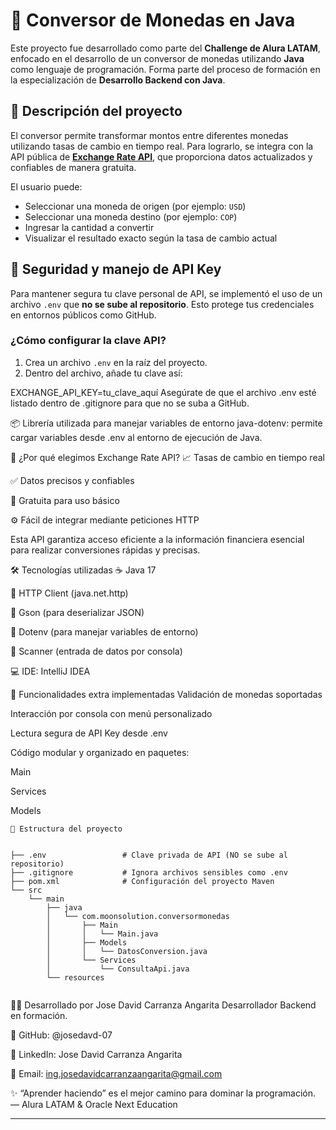 # 💱 Conversor de Monedas en Java

Este proyecto fue desarrollado como parte del **Challenge de Alura LATAM**, enfocado en el desarrollo de un conversor de monedas utilizando **Java** como lenguaje de programación. Forma parte del proceso de formación en la especialización de **Desarrollo Backend con Java**.

## 🚀 Descripción del proyecto

El conversor permite transformar montos entre diferentes monedas utilizando tasas de cambio en tiempo real. Para lograrlo, se integra con la API pública de **[Exchange Rate API](https://www.exchangerate-api.com/)**, que proporciona datos actualizados y confiables de manera gratuita.

El usuario puede:

- Seleccionar una moneda de origen (por ejemplo: `USD`)
- Seleccionar una moneda destino (por ejemplo: `COP`)
- Ingresar la cantidad a convertir
- Visualizar el resultado exacto según la tasa de cambio actual

## 🔐 Seguridad y manejo de API Key

Para mantener segura tu clave personal de API, se implementó el uso de un archivo `.env` que **no se sube al repositorio**. Esto protege tus credenciales en entornos públicos como GitHub.

### ¿Cómo configurar la clave API?

1. Crea un archivo `.env` en la raíz del proyecto.
2. Dentro del archivo, añade tu clave así:


EXCHANGE_API_KEY=tu_clave_aquí
Asegúrate de que el archivo .env esté listado dentro de .gitignore para que no se suba a GitHub.

📦 Librería utilizada para manejar variables de entorno
java-dotenv: permite cargar variables desde .env al entorno de ejecución de Java.

🔗 ¿Por qué elegimos Exchange Rate API?
📈 Tasas de cambio en tiempo real

✅ Datos precisos y confiables

💸 Gratuita para uso básico

⚙️ Fácil de integrar mediante peticiones HTTP

Esta API garantiza acceso eficiente a la información financiera esencial para realizar conversiones rápidas y precisas.

🛠️ Tecnologías utilizadas
☕ Java 17

📡 HTTP Client (java.net.http)

🔄 Gson (para deserializar JSON)

🔐 Dotenv (para manejar variables de entorno)

🧪 Scanner (entrada de datos por consola)

💻 IDE: IntelliJ IDEA

🧠 Funcionalidades extra implementadas
Validación de monedas soportadas

Interacción por consola con menú personalizado

Lectura segura de API Key desde .env

Código modular y organizado en paquetes:

Main

Services

Models
```
📁 Estructura del proyecto


├── .env                 # Clave privada de API (NO se sube al repositorio)
├── .gitignore           # Ignora archivos sensibles como .env
├── pom.xml              # Configuración del proyecto Maven
└── src
    └── main
        ├── java
        │   └── com.moonsolution.conversormonedas
        │       ├── Main
        │       │   └── Main.java
        │       ├── Models
        │       │   └── DatosConversion.java
        │       └── Services
        │           └── ConsultaApi.java
        └── resources
        
```
👨‍💻 Desarrollado por
Jose David Carranza Angarita
Desarrollador Backend en formación.

🐙 GitHub: @josedavd-07

🔗 LinkedIn: Jose David Carranza Angarita

📧 Email: ing.josedavidcarranzaangarita@gmail.com

✨ “Aprender haciendo” es el mejor camino para dominar la programación.
— Alura LATAM & Oracle Next Education

---
